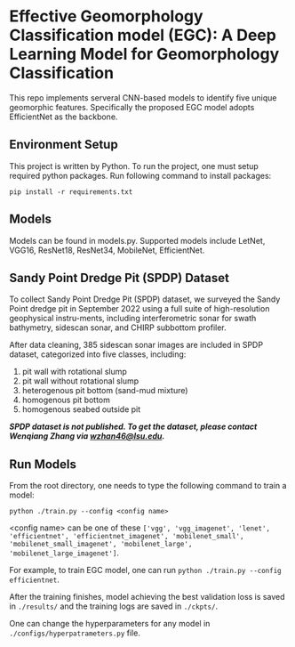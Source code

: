 # Effective Geomorphology Classification model (EGC): A Deep Learning Model for Geomorphology Classification

This repo implements serveral CNN-based models to identify five unique geomorphic features. Specifically the proposed EGC model
adopts EfficientNet as the backbone.

## Environment Setup
This project is written by Python. To run the project, one must setup required python packages. Run following command to install packages:

```pip install -r requirements.txt```
  
## Models

Models can be found in models.py. Supported models include LetNet, VGG16, ResNet18, ResNet34, MobileNet, EfficientNet.

## Sandy Point Dredge Pit (SPDP) Dataset
To collect Sandy Point Dredge Pit (SPDP) dataset, we surveyed the Sandy Point dredge pit in September 2022 using a full suite of high-resolution geophysical instru-ments, including interferometric sonar for swath bathymetry, sidescan sonar, and CHIRP subbottom profiler.

After data cleaning, 385 sidescan sonar images are included in SPDP dataset, categorized into five classes, including: 
1. pit wall with rotational slump
2. pit wall without rotational slump
3. heterogenous pit bottom (sand-mud mixture)
4. homogenous pit bottom
5. homogenous seabed outside pit  

***SPDP dataset is not published. To get the dataset, please contact Wenqiang Zhang via wzhan46@lsu.edu.***

## Run Models

From the root directory, one needs to type the following command to train a model:

```python ./train.py --config <config name>```

\<config  name\> can be one of these `['vgg', 'vgg_imagenet', 'lenet', 'efficientnet', 'efficientnet_imagenet',
'mobilenet_small', 'mobilenet_small_imagenet', 'mobilenet_large', 'mobilenet_large_imagenet']`.

For example, to train EGC model, one can run `python ./train.py --config efficientnet`.

After the training finishes, model achieving the best validation loss is saved in `./results/` and the training logs are saved in `./ckpts/`. 

One can change the hyperparameters for any model in ```./configs/hyperpatrameters.py``` file.